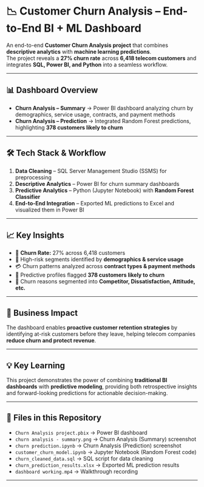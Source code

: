 # 📉 Customer Churn Analysis – End-to-End BI + ML Dashboard

An end-to-end **Customer Churn Analysis project** that combines **descriptive analytics** with **machine learning predictions**.  
The project reveals a **27% churn rate** across **6,418 telecom customers** and integrates **SQL, Power BI, and Python** into a seamless workflow.  

---

## 📊 Dashboard Overview
- **Churn Analysis – Summary** → Power BI dashboard analyzing churn by demographics, service usage, contracts, and payment methods  
- **Churn Analysis – Prediction** → Integrated Random Forest predictions, highlighting **378 customers likely to churn**  

---

## 🛠️ Tech Stack & Workflow
1. **Data Cleaning** – SQL Server Management Studio (SSMS) for preprocessing  
2. **Descriptive Analytics** – Power BI for churn summary dashboards  
3. **Predictive Analytics** – Python (Jupyter Notebook) with **Random Forest Classifier**  
4. **End-to-End Integration** – Exported ML predictions to Excel and visualized them in Power BI  

---

## 📈 Key Insights
- 📌 **Churn Rate:** 27% across 6,418 customers  
- 👥 High-risk segments identified by **demographics & service usage**  
- 💳 Churn patterns analyzed across **contract types & payment methods**  
- 🔮 Predictive profiles flagged **378 customers likely to churn**  
- 📂 Churn reasons segmented into **Competitor, Dissatisfaction, Attitude, etc.**  

---

## 🎯 Business Impact
The dashboard enables **proactive customer retention strategies** by identifying at-risk customers before they leave, helping telecom companies **reduce churn and protect revenue**.  

---

## 💡 Key Learning
This project demonstrates the power of combining **traditional BI dashboards** with **predictive modeling**, providing both retrospective insights and forward-looking predictions for actionable decision-making.  

---

## 📂 Files in this Repository
- `Churn Analysis project.pbix` → Power BI dashboard  
- `churn analysis - summary.png` → Churn Analysis (Summary) screenshot  
- `churn prediction.ipynb` → Churn Analysis (Prediction) screenshot  
- `customer_churn_model.ipynb` → Jupyter Notebook (Random Forest code)  
- `churn_cleaned_data.sql` → SQL script for data cleaning  
- `churn_prediction_results.xlsx` → Exported ML prediction results  
- `dashboard working.mp4` → Walkthrough recording  

---
